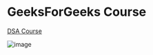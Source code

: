 # GeeksForGeeks Course
[DSA Course](https://practice.geeksforgeeks.org/tracks/DSASP-Intro/?batchId=154)

![image](https://user-images.githubusercontent.com/7848022/115124544-71764880-9fe0-11eb-9c79-e41bde3fa668.png)
